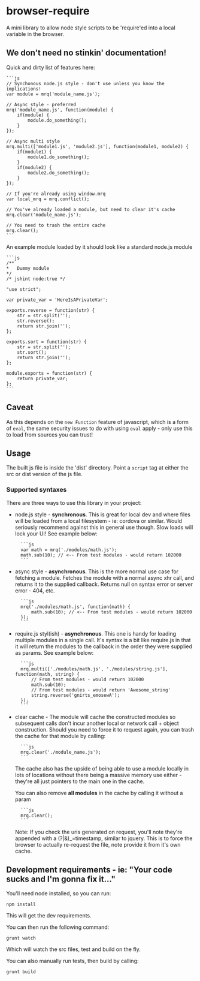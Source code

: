 # browser-require

A mini library to allow node style scripts to be 'require'ed into a local variable in the browser.

## We don't need no stinkin' documentation!
Quick and dirty list of features here:

	```js
	// Synchonous node.js style - don't use unless you know the implications!
	var module = mrq('module_name.js');

	// Async style - preferred
	mrq('module_name.js', function(module) {
		if(module) {
			module.do_something();	
		}
	});

	// Async multi style
	mrq.multi(['module1.js', 'module2.js'], function(module1, module2) {
		if(module1) {
			module1.do_something();
		}
		if(module2) {
			module2.do_something();
		}
	});

	// If you're already using window.mrq
	var local_mrq = mrq.conflict();

	// You've already loaded a module, but need to clear it's cache
	mrq.clear('module_name.js');

	// You need to trash the entire cache
	mrq.clear();
	```

An example module loaded by it should look like a standard node.js module

	```js
	/**
	*	Dummy module
	*/
	/* jshint node:true */

	"use strict";

	var private_var = 'HereIsAPrivateVar';

	exports.reverse = function(str) {
		str = str.split('');
		str.reverse();
		return str.join('');
	};

	exports.sort = function(str) {
		str = str.split('');
		str.sort();
		return str.join('');
	};

	module.exports = function(str) {
		return private_var;
	};
	```

## Caveat
As this depends on the `new Function` feature of javascript, which is a form of `eval`, 
the same security issues to do with using `eval` apply - only use this to load from sources 
you can trust!

## Usage

The built js file is inside the 'dist' directory. Point a `script` tag at either the 
src or dist version of the js file. 

### Supported syntaxes

There are three ways to use this library in your project:

* node.js style - **synchronous**. This is great for local dev and where files will be loaded from a 
local filesystem - ie: cordova or similar. Would seriously recommend against this in general use though.
Slow loads will lock your UI! See example below:

		```js
		var math = mrq('./modules/math.js');
		math.sub(10); // <-- From test modules - would return 102000
		```

* async style - **asynchronous**. This is the more normal use case for fetching a module. Fetches 
the module with a normal async xhr call, and returns it to the supplied callback. Returns null on 
syntax error or server error - 404, etc.

		```js
		mrq('./modules/math.js', function(math) {
			math.sub(10); // <-- From test modules - would return 102000
		});
		```

* require.js styl(ish) - **asynchronous**. This one is handy for loading multiple modules in a 
single call. It's syntax is a bit like require.js in that it will return the modules to the 
callback in the order they were supplied as params. See example below:

		```js
		mrq.multi(['./modules/math.js', './modules/string.js'], function(math, string) {
			// From test modules - would return 102000
			math.sub(10); 
			// From test modules - would return 'Awesome_string'
			string.reverse('gnirts_emosewA'); 
		});
		```

* clear cache - The module will cache the constructed modules so subsequent calls don't incur 
another local or network call + object construction. Should you need to force it to request again, you 
can trash the cache for that module by calling:
	
		```js
		mrq.clear('./module_name.js');
		```

	The cache also has the upside of being able to use a module locally in lots of locations without 
	there being a massive memory use either - they're all just pointers to the main one in the cache. 

	You can also remove **all modules** in the cache by calling it without a param

		```js
		mrq.clear();
		```

	Note: If you check the uris generated on request, you'll note they're appended with a 
	(?|&)_=timestamp, similar to jquery. This is to force the browser to actually re-request the 
	file, note provide it from it's own cache.

## Development requirements - ie: "Your code sucks and I'm gonna fix it..."

You'll need node installed, so you can run:
	
	npm install

This will get the dev requirements. 

You can then run the following command:

	grunt watch

Which will watch the src files, test and build on the fly. 

You can also manually run tests, then build by calling:

	grunt build